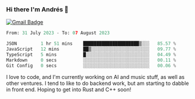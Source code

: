 ### Hi there I'm Andrés :lemon:

[![Gmail Badge](https://img.shields.io/badge/-gmail-c14438?style=flat-square&logo=Gmail&logoColor=white&link=mailto:houshuai0816@gmail.com)](mailto:ahduvvuri@gmail.com)

<!--START_SECTION:waka-->

```python
From: 31 July 2023 - To: 07 August 2023

JSON         1 hr 51 mins    █████████████████████▒░░░   85.57 %
JavaScript   12 mins         ██▒░░░░░░░░░░░░░░░░░░░░░░   09.77 %
TypeScript   5 mins          █░░░░░░░░░░░░░░░░░░░░░░░░   04.49 %
Markdown     0 secs          ░░░░░░░░░░░░░░░░░░░░░░░░░   00.11 %
Git Config   0 secs          ░░░░░░░░░░░░░░░░░░░░░░░░░   00.06 %
```

<!--END_SECTION:waka-->

I love to code, and I'm currently working on AI and music stuff, as well as other ventures. I tend to like to do backend work, but am starting to dabble in front end. Hoping to get into Rust and C++ soon!

